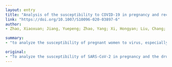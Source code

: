 ```yaml
---
layout: entry
title: "Analysis of the susceptibility to COVID-19 in pregnancy and recommendations on potential drug screening"
link: "https://doi.org/10.1007/S10096-020-03897-6"
author:
- Zhao, Xiaoxuan; Jiang, Yuepeng; Zhao, Yang; Xi, Hongyan; Liu, Chang; Qu, Fan; Feng, Xiaoling

summary:
- "to analyze the susceptibility of pregnant women to virus, especially to SARS-CoV-2, from the aspects of anatomical, reproductive endocrine and immune changes during pregnancy. This paper examines the drugs that can be used to treat pregnancy with COVID-19, so as to provide evidence for drug selection in clinic. Pregnant women are more susceptible to infection compared with non-pregnancy women."

original:
- "To analyze the susceptibility of SARS-CoV-2 in pregnancy and the drugs that can be used to treat pregnancy with COVID-19, so as to provide evidence for drug selection in clinic. By reviewing the existing literature, this paper analyzes the susceptibility of pregnant women to virus, especially to SARS-CoV-2, from the aspects of anatomical, reproductive endocrine and immune changes during pregnancy and screens effective and fetal-safe treatments from the existing drugs. The anatomical structure of the respiratory system is changed during pregnancy, and the virus transmitted by droplets and aerosols is more easily inhaled by pregnant women and is difficult to remove. Furthermore, the prognosis is worse after infection when compared with non-pregnancy women. And changes in reproductive hormones and immune systems during pregnancy collectively make them more susceptible to certain infections. More importantly, angiotensin-converting enzyme (ACE)-2, the SARS-CoV-2 receptor, has been proven highly increased during pregnancy, which may contribute to the susceptibility to SARS-CoV-2. When it comes to treatment, specific drugs for COVID-19 have not been found at present, and taking old drugs for new use in treating COVID-19 has become an emergency method for the pandemic. Particularly, drugs that show superior maternal and fetal safety are worthy of consideration for pregnant women with COVID-19, such as chloroquine, metformin, statins, lobinavir/ritonavir, glycyrrhizic acid, and nanoparticle-mediated drug delivery (NMDD), etc. Pregnant women are susceptible to COVID-19, and special attention should be paid to the selection of drugs that are both effective for maternal diseases and friendly to the fetus. However, there are still many deficiencies in the study of drug safety during pregnancy, and broad-spectrum, effective and fetal-safe drugs for pregnant women need to be developed so as to cope with more infectious diseases in the future."
---
```



